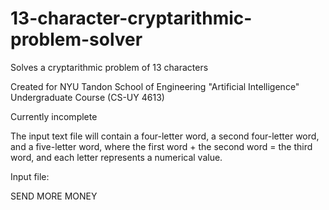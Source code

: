 # 13-character-cryptarithmic-problem-solver
Solves a cryptarithmic problem of 13 characters

Created for NYU Tandon School of Engineering "Artificial Intelligence" Undergraduate Course (CS-UY 4613)

Currently incomplete

The input text file will contain a four-letter word, a second four-letter word, and a five-letter word, where the first word + the second word = the third word, and each letter represents a numerical value.

Input file:

SEND
MORE
MONEY

